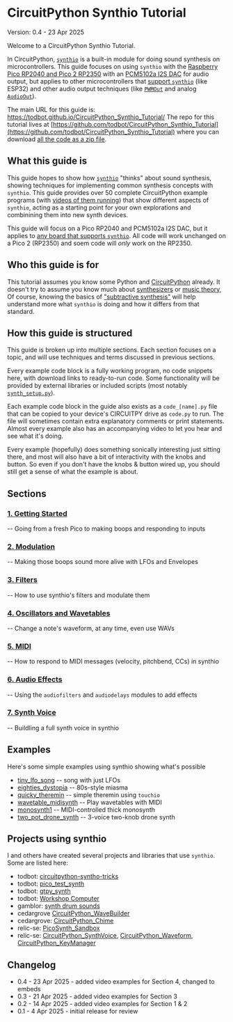 
CircuitPython Synthio Tutorial
==============================

Version: 0.4 - 23 Apr 2025

Welcome to a CircuitPython Synthio Tutorial.

In CircuitPython, [`synthio`](https://docs.circuitpython.org/en/latest/shared-bindings/synthio/)
is a built-in module for doing sound synthesis
on microcontrollers.
This guide focuses on using `synthio` with the [Raspberry Pico RP2040 and Pico 2 RP2350](https://www.raspberrypi.com/documentation/microcontrollers/pico-series.html)
with an [PCM5102a I2S DAC](https://todbot.com/blog/2023/05/16/cheap-stereo-line-out-i2s-dac-for-circuitpython-arduino-synths/)
for audio output, but applies to other microcontrollers that [support `synthio`](https://docs.circuitpython.org/en/latest/shared-bindings/support_matrix.html?filter=synthio)
(like ESP32) and other audio output techniques (like [`PWMOut`](https://docs.circuitpython.org/en/latest/shared-bindings/pwmio/index.html#pwmio.PWMOut) and
analog [`AudioOut`](https://docs.circuitpython.org/en/latest/shared-bindings/audioio/index.html)).

The main URL for this guide is: https://todbot.github.io/CircuitPython_Synthio_Tutorial/
The repo for this tutorial lives at [https://github.com/todbot/CircuitPython_Synthio_Tutorial](https://github.com/todbot/CircuitPython_Synthio_Tutorial) where you can download
[all the code as a zip file](https://github.com/todbot/CircuitPython_Synthio_Tutorial/archive/refs/heads/main.zip).


## What this guide is

This guide hopes to show how [`synthio`](https://docs.circuitpython.org/en/latest/shared-bindings/synthio/)
"thinks" about sound synthesis,
showing techniques for implementing common synthesis concepts with `synthio`.
This guide provides over 50 complete CircuitPython example programs (with [videos of them running](https://www.youtube.com/playlist?list=PLW9arycjoILj7l4WvLYqQbdK9b_ZYYPxy))
that show different aspects of `synthio`, acting as a starting point for your own explorations
and combinining them into new synth devices.

This guide will focus on a Pico RP2040 and PCM5102a I2S DAC,
but it applies to [any board that supports `synthio`](https://docs.circuitpython.org/en/latest/shared-bindings/support_matrix.html?filter=synthio).
All code will work unchanged on a Pico 2 (RP2350) and soem code will *only* work on
the RP2350.


## Who this guide is for

This tutorial assumes you know some Python and [CircuitPython](https://circuitpython.org) already.
It doesn't try to assume you know much about [synthesizers](https://www.youtube.com/watch?v=cWslSTTkiFU) or [music theory](https://www.youtube.com/watch?v=rgaTLrZGlk0),
Of course, knowing the basics of ["subtractive synthesis"](https://en.wikipedia.org/wiki/Subtractive_synthesis) will help understand
more what `synthio` is doing and how it differs from that standard.


## How this guide is structured

This guide is broken up into multiple sections. Each section focuses on a topic,
and will use techniques and terms discussed in previous sections.

Every example code block is a fully working program, no code snippets here, with
download links to ready-to-run code.
Some functionality will be provided by external libraries or included scripts
(most notably [`synth_setup.py`](./1_getting_started/synth_setup.py)).

Each example code block in the guide also exists as a `code_[name].py` file
that can be copied to your device's CIRCUITPY drive as `code.py` to run.
The file will sometimes contain extra explanatory comments or print statements.
Almost every example also has an accompanying video to let you hear and see
what it's doing.

Every example (hopefully) does something sonically interesting just sitting there,
and most will also have a bit of interactivity with the knobs and button.
So even if you don't have the knobs & button wired up, you should still get a sense of
what the example is about.

## Sections


### [1. Getting Started](./README-1-Getting-Started.md)
-- Going from a fresh Pico to making boops and responding to inputs

### [2. Modulation](./README-2-Modulation.md)
-- Making those boops sound more alive with LFOs and Envelopes

### [3. Filters](./README-3-Filters.md)
-- How to use synthio's filters and modulate them

### [4. Oscillators and Wavetables](./README-4-Oscillators-Wavetables.md)
-- Change a note's waveform, at any time, even use WAVs

### [5. MIDI](./README-5-MIDI.md)
-- How to respond to MIDI messages (velocity, pitchbend, CCs) in synthio

### [6. Audio Effects](./README-6-Audio-Effects.md)
-- Using the `audiofilters` and `audiodelays` modules to add effects

### [7. Synth Voice](./README-7-Synth-Voice.md)
-- Buildling a full synth voice in synthio


## Examples

Here's some simple examples using synthio showing what's possible

* [tiny_lfo_song](https://www.youtube.com/watch?v=m_ALNCWXor0) -- song with just LFOs
* [eighties_dystopia](https://www.youtube.com/watch?v=EcDqYh-DzVA) -- 80s-style miasma
* [quicky_theremin]() -- simple theremin using `touchio`
* [wavetable_midisynth](https://www.youtube.com/watch?v=CrxaB_AVQqM) -- Play wavetables with MIDI
* [monosynth1](https://www.youtube.com/watch?v=EcDqYh-DzVA) -- MIDI-controlled thick monosynth
* [two_pot_drone_synth](https://www.youtube.com/watch?v=xEmhk-dVXqQ) -- 3-voice two-knob drone synth

## Projects using synthio

I and others have created several projects and libraries that use `synthio`.
Some are listed here:

* todbot: [circuitpython-syntho-tricks](https://github.com/todbot/circuitpython-synthio-tricks)
* todbot: [pico_test_synth](https://github.com/todbot/pico_test_synth)
* todbot: [qtpy_synth](https://github.com/todbot/qtpy_synth)
* todbot: [Workshop Computer](https://github.com/todbot/Workshop_Computer/tree/main/Demonstrations%2BHelloWorlds/CircuitPython)
* gamblor: [synth drum sounds](https://gist.github.com/gamblor21/15a430929abf0e10eeaba8a45b01f5a8)
* cedargrove [CircuitPython_WaveBuilder](https://github.com/CedarGroveStudios/CircuitPython_WaveBuilder)
* cedargrove: [CircuitPython_Chime](https://github.com/CedarGroveStudios/CircuitPython_Chime)
* relic-se: [PicoSynth_Sandbox](https://github.com/relic-se/PicoSynth_Sandbox/)
* relic-se: [CircuitPython_SynthVoice](https://github.com/relic-se/CircuitPython_SynthVoice), [CircuitPython_Waveform](https://github.com/relic-se/CircuitPython_Waveform), [CircuitPython_KeyManager](https://github.com/relic-se/CircuitPython_KeyManager)


## Changelog

- 0.4 - 23 Apr 2025 - added video examples for Section 4, changed to embeds
- 0.3 - 21 Apr 2025 - added video examples for Section 3
- 0.2 - 14 Apr 2025 - added video examples for Section 1 & 2
- 0.1 - 4 Apr 2025 - initial release for review
